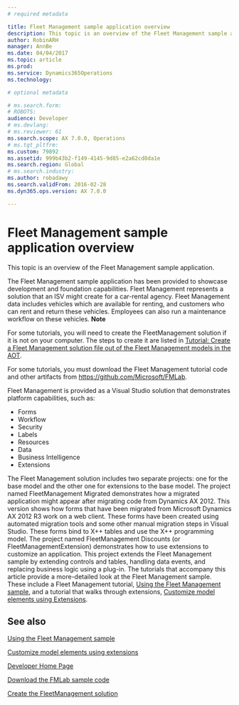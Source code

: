 ```yaml
---
# required metadata

title: Fleet Management sample application overview
description: This topic is an overview of the Fleet Management sample application.
author: RobinARH
manager: AnnBe
ms.date: 04/04/2017
ms.topic: article
ms.prod: 
ms.service: Dynamics365Operations
ms.technology: 

# optional metadata

# ms.search.form: 
# ROBOTS: 
audience: Developer
# ms.devlang: 
# ms.reviewer: 61
ms.search.scope: AX 7.0.0, Operations
# ms.tgt_pltfrm: 
ms.custom: 79892
ms.assetid: 999b43b2-f149-4145-9d85-e2a62cd8da1e
ms.search.region: Global
# ms.search.industry: 
ms.author: robadawy
ms.search.validFrom: 2016-02-28
ms.dyn365.ops.version: AX 7.0.0

---
```


# Fleet Management sample application overview

This topic is an overview of the Fleet Management sample application.

The Fleet Management sample application has been provided to showcase development and foundation capabilities. Fleet Management represents a solution that an ISV might create for a car-rental agency. Fleet Management data includes vehicles which are available for renting, and customers who can rent and return these vehicles. Employees can also run a maintenance workflow on these vehicles. **Note**

For some tutorials, you will need to create the FleetManagement solution if it is not on your computer. The steps to create it are listed in [Tutorial: Create a Fleet Management solution file out of the Fleet Management models in the AOT](https://community.dynamics.com/ax/b/newdynamicsax/archive/2016/05/19/tutorial-create-a-fleet-management-solution-file-out-of-the-fleet-management-models-in-the-aot).

For some tutorials, you must download the Fleet Management tutorial code and other artifacts from <https://github.com/Microsoft/FMLab>.

Fleet Management is provided as a Visual Studio solution that demonstrates platform capabilities, such as:

-   Forms
-   Workflow
-   Security
-   Labels
-   Resources
-   Data
-   Business Intelligence
-   Extensions

The Fleet Management solution includes two separate projects: one for the base model and the other one for extensions to the base model. The project named FleetManagement Migrated demonstrates how a migrated application might appear after migrating code from Dynamics AX 2012. This version shows how forms that have been migrated from Microsoft Dynamics AX 2012 R3 work on a web client. These forms have been created using automated migration tools and some other manual migration steps in Visual Studio. These forms bind to X++ tables and use the X++ programming model. The project named FleetManagement Discounts (or FleetManagementExtension) demonstrates how to use extensions to customize an application. This project extends the Fleet Management sample by extending controls and tables, handling data events, and replacing business logic using a plug-in. The tutorials that accompany this article provide a more-detailed look at the Fleet Management sample. These include a Fleet Management tutorial, [Using the Fleet Management sample](fleet-management-sample.md), and a tutorial that walks through extensions, [Customize model elements using Extensions](..\extensibility\customize-model-elements-extensions.md).

See also
--------

[Using the Fleet Management sample](fleet-management-sample.md)

[Customize model elements using extensions](../extensibility/customize-model-elements-extensions.md)

[Developer Home Page](developer-home-page.md)

[Download the FMLab sample code](https://github.com/Microsoft/FMLab)

[Create the FleetManagement solution](https://community.dynamics.com/ax/b/newdynamicsax/archive/2016/05/19/tutorial-create-a-fleet-management-solution-file-out-of-the-fleet-management-models-in-the-aot)

